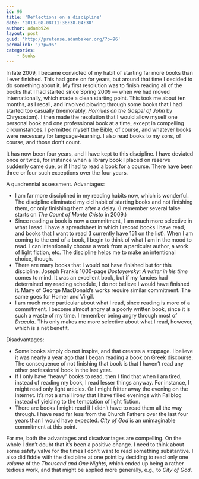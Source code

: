 ```yaml
---
id: 96
title: 'Reflections on a discipline'
date: '2013-08-08T11:36:38-04:30'
author: adamb924
layout: post
guid: 'http://pretense.adambaker.org/?p=96'
permalink: '/?p=96'
categories:
    - Books
---
```


In late 2009, I became convicted of my habit of starting far more books than I ever finished. This had gone on for years, but around that time I decided to do something about it. My first resolution was to finish reading all of the books that I had started since Spring 2009 — when we had moved internationally, which made a clean starting point. This took me about ten months, as I recall, and involved plowing through some books that I had started too casually (memorably, *Homilies on the Gospel of John* by Chrysostom). I then made the resolution that I would allow myself one personal book and one professional book at a time, except in compelling circumstances. I permitted myself the Bible, of course, and whatever books were necessary for language-learning. I also read books to my sons, of course, and those don’t count.

It has now been four years, and I have kept to this discipline. I have deviated once or twice, for instance when a library book I placed on reserve suddenly came due, or if I had to read a book for a course. There have been three or four such exceptions over the four years.

A quadrennial assessment. Advantages:

- I am far more disciplined in my reading habits now, which is wonderful. The discipline eliminated my old habit of starting books and not finishing them, or only finishing them after a delay. (I remember several false starts on *The Count of Monte Cristo* in 2009.)
- Since reading a book is now a commitment, I am much more selective in what I read. I have a spreadsheet in which I record books I have read, and books that I want to read (I currently have 151 on the list). When I am coming to the end of a book, I begin to think of what I am in the mood to read. I can intentionally choose a work from a particular author, a work of light fiction, etc. The discipline helps me to make an intentional choice, though.
- There are many books that I would not have finished but for this discipline. Joseph Frank’s 1000-page *Dostoyevsky: A writer in his time* comes to mind. It was an excellent book, but if my fancies had determined my reading schedule, I do not believe I would have finished it. Many of George MacDonald’s works require similar commitment. The same goes for Homer and Virgil.
- I am much more particular about what I read, since reading is more of a commitment. I become almost angry at a poorly written book, since it is such a waste of my time. I remember being angry through most of *Dracula*. This only makes me more selective about what I read, however, which is a net benefit.

Disadvantages:

- Some books simply do not inspire, and that creates a stoppage. I believe it was nearly a year ago that I began reading a book on Greek discourse. The consequence of not finishing that book is that I haven’t read any other professional book in the last year.
- If I only have “heavy” books to read, then I find that when I am tired, instead of reading my book, I read lesser things anyway. For instance, I might read only light articles. Or I might fritter away the evening on the internet. It’s not a small irony that I have filled evenings with Failblog instead of yielding to the temptation of light fiction.
- There are books I might read if I didn’t have to read them all the way through. I have read far less from the Church Fathers over the last four years than I would have expected. *City of God* is an unimaginable commitment at this point.

For me, both the advantages and disadvantages are compelling. On the whole I don’t doubt that it’s been a positive change. I need to think about some safety valve for the times I don’t want to read something substantive. I also did fiddle with the discipline at one point by deciding to read only one *volume* of the *Thousand and One Nights*, which ended up being a rather tedious work, and that might be applied more generally, e.g., to *City of God*.